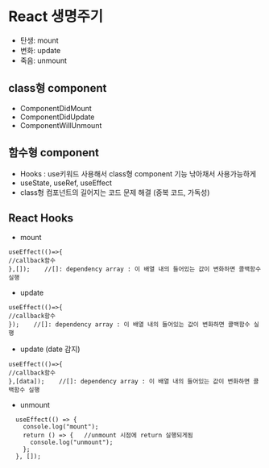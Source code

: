 # React 생명주기

- 탄생: mount
- 변화: update
- 죽음: unmount

## class형 component

- ComponentDidMount
- ComponentDidUpdate
- ComponentWillUnmount

## 함수형 component

- Hooks : use키워드 사용해서 class형 component 기능 낚아채서 사용가능하게
- useState, useRef, useEffect
- class형 컴포넌트의 길어지는 코드 문제 해결 (중복 코드, 가독성)

## React Hooks

- mount

```
useEffect(()=>{
//callback함수
},[]);    //[]: dependency array : 이 배열 내의 들어있는 값이 변화하면 콜백함수 실행
```

- update

```
useEffect(()=>{
//callback함수
});    //[]: dependency array : 이 배열 내의 들어있는 값이 변화하면 콜백함수 실행
```

- update (date 감지)

```
useEffect(()=>{
//callback함수
},[data]);    //[]: dependency array : 이 배열 내의 들어있는 값이 변화하면 콜백함수 실행
```

- unmount

```
  useEffect(() => {
    console.log("mount");
    return () => {   //unmount 시점에 return 실행되게됨
      console.log("unmount");
    };
  }, []);
```
